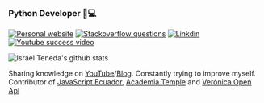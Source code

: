 ### Python Developer 🐍💻

[![Personal website](https://img.shields.io/website?style=flat-square&up_message=https%3A%2F%2Fisrateneda.com%2F&url=https%3A%2F%2Fisrateneda.com)](https://israteneda.com/) [![Stackoverflow questions](https://img.shields.io/stackexchange/es.stackoverflow.com/r/93304?style=flat-square)](https://es.stackoverflow.com/users/93304/israteneda)  [![Linkdin](https://img.shields.io/badge/linkedin-israteneda-blue)](https://www.linkedin.com/in/israteneda/) [![Youtube success video](https://img.shields.io/youtube/views/DYpOsgBdN6k?style=social)](https://www.youtube.com/watch?v=DYpOsgBdN6k)
  
![Israel Teneda's github stats](https://github-readme-stats.vercel.app/api?username=israteneda&bg_color=30,e96443,904e95&title_color=fff&text_color=fff)

Sharing knowledge on [YouTube](https://www.youtube.com/channel/UCwebj3UxpFP1hCgje16QxiQ?view_as=subscriber)/[Blog](https://israteneda.com/).
Constantly trying to improve myself. Contributor of [JavaScript Ecuador](https://github.com/javascriptecuador/web), [Academia Temple](https://github.com/AcademiaTemple/website) and [Verónica Open Api](https://github.com/rolandopalermo/veronica-open-api)
